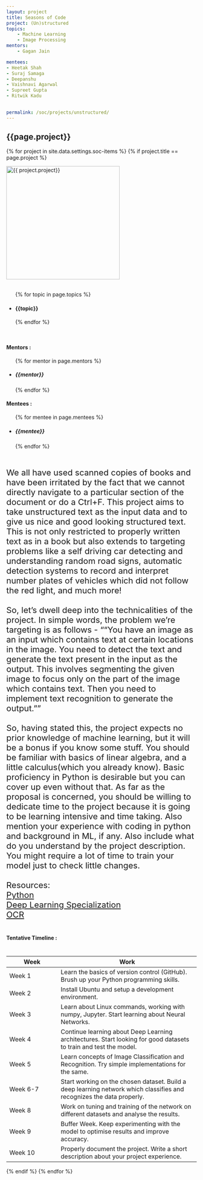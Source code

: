 ```yaml
---
layout: project
title: Seasons of Code
project: (Un)structured
topics:
    - Machine Learning
    - Image Processing
mentors:
    - Gagan Jain

mentees:
- Heetak Shah
- Suraj Samaga
- Deepanshu
- Vaishnavi Agarwal
- Supreet Gupta
- Ritwik Kadu

    
permalink: /soc/projects/unstructured/
---
```


<h2 class="display1 m-3 p-3 text-center">{{page.project}}</h2>

{% for project in site.data.settings.soc-items %}
{% if project.title == page.project %}
<div>
    <img src="{{ site.baseurl }}/{{ project.image }}"  width = "300" height="300" alt="{{ project.project}}" class="border rounded img-soc">
</div>
<div>
    <br>
    <ul>
        {% for topic in page.topics %}
        <li><h4 class="text-primary text-center">{{topic}}</h4></li>
        {% endfor %}
    </ul>
    <br>
    <h4 class="display3  ">Mentors :</h4> 
    <ul>
        {% for mentor in page.mentors %}
        <li><h5 class=" ">{{mentor}}</h5></li>
        {% endfor %}
    </ul>
    <h4 class="display3  ">Mentees :</h4> 
    <ul>
        {% for mentee in page.mentees %}
        <li><h5 class="">{{mentee}}</h5></li>
        {% endfor %}
    </ul>
</div>
<div>
    <p class="display3" style = "font-size:22px;" >
        <br>
        We all have used scanned copies of books and have been irritated by the fact that we cannot directly navigate to a particular section of the document or do a Ctrl+F. This project aims to take unstructured text as the input data and to give us nice and good looking structured text. This is not only restricted to properly written text as in a book but also extends to targeting problems like a self driving car detecting and understanding random road signs, automatic detection systems to record and interpret number plates of vehicles which did not follow the red light, and much more!
<br><br>
So, let’s dwell deep into the technicalities of the project. In simple words, the problem we’re targeting is as follows - ““You have an image as an input which contains text at certain locations in the image. You need to detect the text and generate the text present in the input as the output. This involves segmenting the given image to focus only on the part of the image which contains text. Then you need to implement text recognition to generate the output.””
<br><br>
So, having stated this, the project expects no prior knowledge of machine learning, but it will be a bonus if you know some stuff. You should be familiar with basics of linear algebra, and a little calculus(which you already know). Basic proficiency in Python is desirable but you can cover up even without that. As far as the proposal is concerned, you should be willing to dedicate time to the project because it is going to be learning intensive and time taking. Also mention your experience with coding in python and background in ML, if any. Also include what do you understand by the project description. You might require a lot of time to train your model just to check little changes.
<br><br>
Resources:
<br>
    <a href='https://www.hackerrank.com/domains/python'>Python</a><br>
    <a href='https://www.coursera.org/specializations/deep-learning'>Deep Learning Specialization</a><br>
    <a href='https://towardsdatascience.com/a-gentle-introduction-to-ocr-ee1469a201aa'>OCR</a><br>
</p>
</div>
<div>
    <h4 class="display3" style="margin:40px 0px 40px 0px;">Tentative Timeline :</h4>
    <table class="table table-striped">
    <thead>
        <tr>
        <th>Week</th>
        <th>Work</th>
        </tr>
    </thead>
    <tbody>
    <tr>
      <td style='width: 120px'>Week 1</td>
      <td>Learn the basics of version control (GitHub). Brush up your Python programming skills.</td>
    </tr>
    <tr>
      <td>Week 2</td>
      <td>Install Ubuntu and setup a development environment.</td>
    </tr>
    <tr>
      <td>Week 3</td>
      <td>Learn about Linux commands, working with numpy, Jupyter. Start learning about Neural Networks.</td>
    </tr>
    <tr>
      <td>Week 4</td>
      <td>Continue learning about Deep Learning architectures. Start looking for good datasets to train and test the model.</td>
    </tr>
    <tr>
      <td>Week 5</td>
      <td>Learn concepts of Image Classification and Recognition. Try simple implementations for the same.</td>
    </tr>
    <tr>
      <td>Week 6-7</td>
      <td>Start working on the chosen dataset. Build a deep learning network which classifies and recognizes the data properly.</td>
    </tr>
    <tr>
      <td>Week 8</td>
      <td>Work on tuning and training of the network on different datasets and analyse the results.</td>
    </tr>
    <tr>
      <td>Week 9</td>
      <td>Buffer Week. Keep experimenting with the model to optimise results and improve accuracy.</td>
    </tr>
    <tr>
      <td>Week 10</td>
      <td>Properly document the project. Write a short description about your project experience.</td>
    </tr>
    </tbody>
    </table>
</div>
{% endif %}
{% endfor %}
